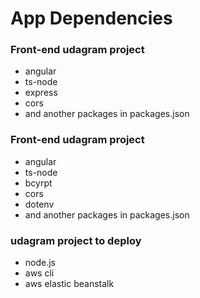 # App Dependencies

### Front-end udagram project
   - angular
   - ts-node 
   - express
   - cors
   - and another packages in packages.json

### Front-end udagram project
   - angular
   - ts-node 
   - bcyrpt
   - cors
   - dotenv
   - and another packages in packages.json

###  udagram project to deploy
   - node.js
   - aws cli 
   - aws elastic beanstalk 
 